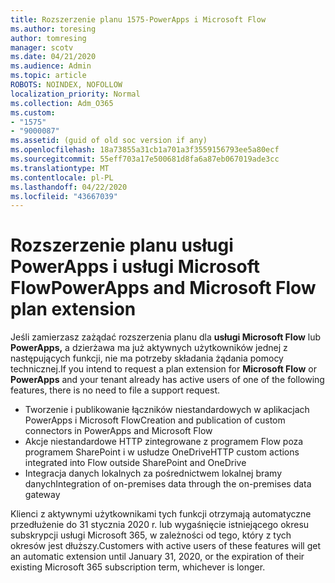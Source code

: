 ```yaml
---
title: Rozszerzenie planu 1575-PowerApps i Microsoft Flow
ms.author: toresing
author: tomresing
manager: scotv
ms.date: 04/21/2020
ms.audience: Admin
ms.topic: article
ROBOTS: NOINDEX, NOFOLLOW
localization_priority: Normal
ms.collection: Adm_O365
ms.custom:
- "1575"
- "9000087"
ms.assetid: (guid of old soc version if any)
ms.openlocfilehash: 18a73855a31cb1a701a3f3559156793ee5a80ecf
ms.sourcegitcommit: 55eff703a17e500681d8fa6a87eb067019ade3cc
ms.translationtype: MT
ms.contentlocale: pl-PL
ms.lasthandoff: 04/22/2020
ms.locfileid: "43667039"
---
```

# <a name="powerapps-and-microsoft-flow-plan-extension"></a><span data-ttu-id="2790a-102">Rozszerzenie planu usługi PowerApps i usługi Microsoft Flow</span><span class="sxs-lookup"><span data-stu-id="2790a-102">PowerApps and Microsoft Flow plan extension</span></span>

<span data-ttu-id="2790a-103">Jeśli zamierzasz zażądać rozszerzenia planu dla **usługi Microsoft Flow** lub **PowerApps,** a dzierżawa ma już aktywnych użytkowników jednej z następujących funkcji, nie ma potrzeby składania żądania pomocy technicznej.</span><span class="sxs-lookup"><span data-stu-id="2790a-103">If you intend to request a plan extension for **Microsoft Flow** or **PowerApps** and your tenant already has active users of one of the following features, there is no need to file a support request.</span></span>

- <span data-ttu-id="2790a-104">Tworzenie i publikowanie łączników niestandardowych w aplikacjach PowerApps i Microsoft Flow</span><span class="sxs-lookup"><span data-stu-id="2790a-104">Creation and publication of custom connectors in PowerApps and Microsoft Flow</span></span>
- <span data-ttu-id="2790a-105">Akcje niestandardowe HTTP zintegrowane z programem Flow poza programem SharePoint i w usłudze OneDrive</span><span class="sxs-lookup"><span data-stu-id="2790a-105">HTTP custom actions integrated into Flow outside SharePoint and OneDrive</span></span>
- <span data-ttu-id="2790a-106">Integracja danych lokalnych za pośrednictwem lokalnej bramy danych</span><span class="sxs-lookup"><span data-stu-id="2790a-106">Integration of on-premises data through the on-premises  data gateway</span></span>

<span data-ttu-id="2790a-107">Klienci z aktywnymi użytkownikami tych funkcji otrzymają automatyczne przedłużenie do 31 stycznia 2020 r. lub wygaśnięcie istniejącego okresu subskrypcji usługi Microsoft 365, w zależności od tego, który z tych okresów jest dłuższy.</span><span class="sxs-lookup"><span data-stu-id="2790a-107">Customers with active users of these features will get an automatic extension until January 31, 2020, or the expiration of their existing Microsoft 365 subscription term, whichever is longer.</span></span>